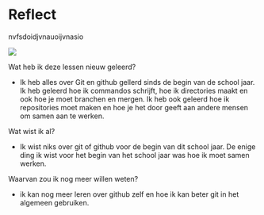 # Reflect
nvfsdoidjvnauoijvnasio

![](download(4).jpeg)

Wat heb ik deze lessen nieuw geleerd?

- Ik heb alles over Git en github gellerd sinds de begin van de school jaar. Ik heb geleerd hoe ik commandos schrijft, hoe ik directories maakt en ook hoe je moet branchen en mergen. Ik heb ook geleerd hoe ik repositories moet maken en hoe je het door geeft aan andere mensen om samen aan te werken.

Wat wist ik al?

- Ik wist niks over git of github voor de begin van dit school jaar. De enige ding ik wist voor het begin van het school jaar was hoe ik moet samen werken.

Waarvan zou ik nog meer willen weten?

- ik kan nog meer leren over github zelf en hoe ik kan beter git in het algemeen gebruiken.
